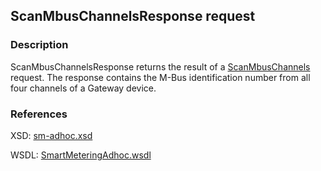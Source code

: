 ## ScanMbusChannelsResponse request

### Description
ScanMbusChannelsResponse returns the result of a [ScanMbusChannels](ScanMbusChannels.md) request. The response contains the M-Bus identification number from all four channels of a Gateway device.

### References

XSD: [sm-adhoc.xsd](https://github.com/OSGP/Shared/blob/development/osgp-ws-smartmetering/src/main/resources/schemas/sm-adhoc.xsd)

WSDL: [SmartMeteringAdhoc.wsdl](https://github.com/OSGP/Shared/blob/development/osgp-ws-smartmetering/src/main/resources/SmartMeteringAdhoc.wsdl)